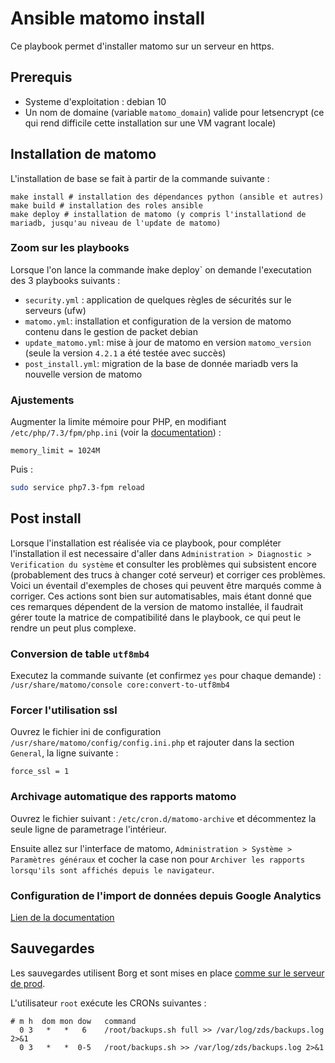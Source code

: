 # Ansible matomo install

Ce playbook permet d'installer matomo sur un serveur en https.

## Prerequis 

- Systeme d'exploitation : debian 10
- Un nom de domaine (variable `matomo_domain`) valide pour letsencrypt (ce qui rend difficile cette installation sur une VM vagrant locale)

## Installation de matomo

L'installation de base se fait à partir de la commande suivante :

```
make install # installation des dépendances python (ansible et autres)
make build # installation des roles ansible
make deploy # installation de matomo (y compris l'installationd de mariadb, jusqu'au niveau de l'update de matomo)
```

### Zoom sur les playbooks

Lorsque l'on lance la commande  ̀make deploy` on demande l'executation des 3 playbooks suivants :

- `security.yml` : application de quelques règles de sécurités sur le serveurs (ufw)
- `matomo.yml`: installation et configuration de la version de matomo contenu dans le gestion de packet debian
- `update_matomo.yml`: mise à jour de matomo en version `matomo_version` (seule la version `4.2.1` a été testée avec succès)
- `post_install.yml`: migration de la base de donnée mariadb vers la nouvelle version de matomo


### Ajustements

Augmenter la limite mémoire pour PHP, en modifiant `/etc/php/7.3/fpm/php.ini`
(voir la
[documentation](https://matomo.org/faq/on-premise/how-to-set-up-auto-archiving-of-your-reports/#increase-php-memory-limit)) :
```
memory_limit = 1024M
```
Puis :
```sh
sudo service php7.3-fpm reload
```


## Post install

Lorsque l'installation est réalisée via ce playbook, pour compléter l'installation il est necessaire d'aller dans `Administration > Diagnostic > Verification du système` et consulter les problèmes qui subsistent encore (probablement des trucs à changer coté serveur) et corriger ces problèmes.
Voici un éventail d'exemples de choses qui peuvent être marqués comme à corriger.
Ces actions sont bien sur automatisables, mais étant donné que ces remarques dépendent de la version de matomo installée, il faudrait gérer toute la matrice de compatibilité dans le playbook, ce qui peut le rendre un peut plus complexe.

### Conversion de table `utf8mb4`

Executez la commande suivante (et confirmez `yes` pour chaque demande) : `/usr/share/matomo/console core:convert-to-utf8mb4`

### Forcer l'utilisation ssl

Ouvrez le fichier ini de configuration `/usr/share/matomo/config/config.ini.php` et rajouter dans la section `General`, la ligne suivante :

```
force_ssl = 1
```

### Archivage automatique des rapports matomo

Ouvrez le fichier suivant : `/etc/cron.d/matomo-archive` et décommentez la seule ligne de parametrage l'intérieur.

Ensuite allez sur l'interface de matomo, `Administration > Système > Paramètres généraux` et cocher la case non pour `Archiver les rapports lorsqu'ils sont affichés depuis le navigateur`.

### Configuration de l'import de données depuis Google Analytics

[Lien de la documentation](https://matomo.org/docs/google-analytics-importer/#for-matomo-on-premise-and-matomo-for-wordpress)




## Sauvegardes

Les sauvegardes utilisent Borg et sont mises en place [comme sur le serveur de
prod](https://github.com/zestedesavoir/ansible-zestedesavoir/blob/main/docs/backup.md).

L'utilisateur `root` exécute les CRONs suivantes :
```cron
# m h  dom mon dow   command
  0 3   *   *   6    /root/backups.sh full >> /var/log/zds/backups.log 2>&1
  0 3   *   *  0-5   /root/backups.sh >> /var/log/zds/backups.log 2>&1
```
